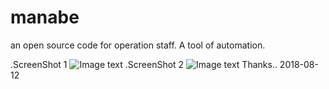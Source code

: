 # manabe
an open source code for operation staff. A tool of automation.
 
 .ScreenShot 1
 ![Image text](https://raw.githubusercontent.com/aguncn/manabe/master/img/2018-08-21%2022_33_48.png)
 .ScreenShot 2
  ![Image text](https://github.com/aguncn/manabe/blob/master/img/2018-08-21%2022_34_04.png?raw=true)
Thanks..
2018-08-12 
